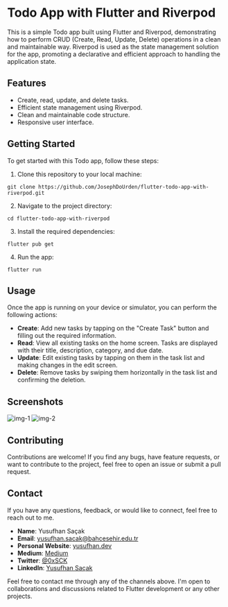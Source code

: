 # Todo App with Flutter and Riverpod

This is a simple Todo app built using Flutter and Riverpod, demonstrating how to perform CRUD (Create, Read, Update, Delete) operations in a clean and maintainable way. Riverpod is used as the state management solution for the app, promoting a declarative and efficient approach to handling the application state.

## Features

- Create, read, update, and delete tasks.
- Efficient state management using Riverpod.
- Clean and maintainable code structure.
- Responsive user interface.

## Getting Started

To get started with this Todo app, follow these steps:

1. Clone this repository to your local machine:

``` git clone https://github.com/JosephDoUrden/flutter-todo-app-with-riverpod.git ```


2. Navigate to the project directory:

``` cd flutter-todo-app-with-riverpod ```

3. Install the required dependencies:

``` flutter pub get ```

4. Run the app:

``` flutter run ```

## Usage

Once the app is running on your device or simulator, you can perform the following actions:

- **Create**: Add new tasks by tapping on the "Create Task" button and filling out the required information.
- **Read**: View all existing tasks on the home screen. Tasks are displayed with their title, description, category, and due date.
- **Update**: Edit existing tasks by tapping on them in the task list and making changes in the edit screen.
- **Delete**: Remove tasks by swiping them horizontally in the task list and confirming the deletion.

## Screenshots

![img-1](./img/1.png)
![img-2](./img/2.png)

## Contributing

Contributions are welcome! If you find any bugs, have feature requests, or want to contribute to the project, feel free to open an issue or submit a pull request.

## Contact

If you have any questions, feedback, or would like to connect, feel free to reach out to me.

- **Name**: Yusufhan Saçak
- **Email**: yusufhan.sacak@bahcesehir.edu.tr
- **Personal Website**: [yusufhan.dev](https://yusufhan.dev)
- **Medium**: [Medium](https://medium.com/@yusufhansacak)
- **Twitter**: [@0xSCK](https://twitter.com/0xSCK)
- **LinkedIn**: [Yusufhan Saçak](https://www.linkedin.com/in/yusufhan-sacak/)

Feel free to contact me through any of the channels above. I'm open to collaborations and discussions related to Flutter development or any other projects.

